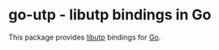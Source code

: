 # go-utp - libutp bindings in Go

This package provides [libutp](https://github.com/bittorrent/libutp) bindings for [Go](http://golang.org).
